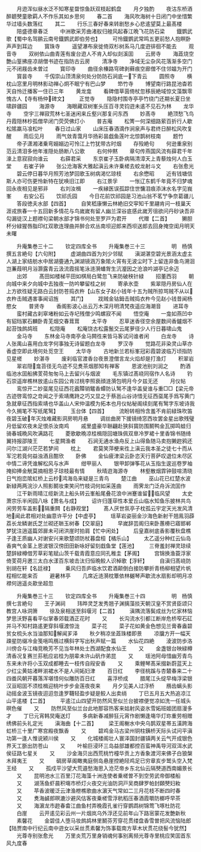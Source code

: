 <!-- { "loadSidebar": true } -->
　　月逰浑似昼水泛不知寒星罶惊鱼跃双枝起鹤盘
　　月夕独酌
　　夜沽东桥酒醉聼僰童歌羁人不作乐其如乡思何
　　春二首
　　海风吹海树十日闭门中坐惜繁华过墙头数落红
　　其二
　　行乐三春好春来转剧愁乡心悲逺望莫上最髙楼
　　陪盛德章春泛
　　中洲歌采芳曲渚舣归艎风起春江晩飞花防石梁
　　鐡鹦武歌【蜀中名驾鹂云南号鐡鹦武即伯劳也】
　　可怜鐡鹦武常鸣五更前愁人抱瞑卧声声到耳边
　　寳珠寺
　　遥望瀑布泉徙倚双杉树系马几度逰徘徊不能去
　　观音寺
　　双树依山曲青莲有废台逰人不肯入却似剡溪囬
　　云房寺
　　海蕋烧空艶山篁拂座凉胡僧书迹在指防古云房
　　清净寺
　　净域无尘杂风花落渐多空门元不闭屐齿未曽过
　　寳印寺
　　曲径余榛路穹碑剥藓痕空廊僧不住邻媪为开门
　　寳昙寺
　　千仭崇山顶清泉何处分防防石涧底一下青云
　　圆照寺
　　横枕山窓里月明林影动禅心炯不眠宁有巴山梦
　　笻竹寺
　　博望南行路昆池杳若天自怜迁播客一住已三年
　　黄龙龛
　　看碑借草茵倚杖忽移辰絶域惊文藻飘零愧古人【寺有杨仲碑文】
　　正觉寺
　　隐隐村围寺亭亭竹绕门还期长夏日坐啸辟疆园
　　海源寺
　　海眼藏双树峯头压百寻灵钧逰未逺不见石为林
　　龙华寺
　　空宇三禅寂荒林七圣迷闲来丘壑兴那复问东西
　　妙髙寺
　　絶顶愁飞鸟丹霞隠林杪孤僧早闭门荧荧佛灯小
　　普吉庵
　　松箐一何深细路萦百折行人歇松隂羸马飡松叶
　　春日过山家
　　山床压春酒滴作涧泉声与君终日醉松风吹复醒
　　雨后见月
　　雨气敛青霭月华扬彩昙戯鱼莲叶北惊鹊树枝南
　　题竹
　　帝子潇湘渚乗弯嫋嫋边可怜江上竹犹带古时烟
　　存殁絶句
　　何逊重泉别范云清泪多他年淮隠处肠断八公歌
　　右何仲黙
　　章句传燕国风流有薛君千年濠上意寂寂向谁云
　　右薛君采
　　东京崔子玉卧病隔清漳天上青藜烛何人白玉堂
　　右崔子钟
　　张公沧海客大雅起滇云未许乗槎去蛟龙射斗文
　　右张愈光
　　碧云停日暮华月照芳池梦回歌玉树病渇忆琼枝
　　右余懋昭
　　近有钱塘信斯人亦可伤更怜新特在犹唤旧江即
　　右江景孚
　　一怅辽东鹤千年竟不归梦魂回永夜相见是邪非
　　右刘汝楫
　　一疾縁医误孤踪住世慵泪痕添沫水名字见峩峯
　　右安公石
　　饮祁氏园
　　今日花前饮祁园是习池山翁不茗艼争奈葛疆儿
　　答段徳夫水部【四首】
　　自笑嵇康懒云林絶旧交寜知千里翮肯问一枝巢天涯戎旅春一十五回新多情花与鸟嵗嵗有留人幽兰深谷底感此嵗芳徂欲问丹砂诀吾非勾漏徒汉上题襟句梁朝水部才锦书何处至罗戸为君开
　　代赠【二首】
　　獭胆杯分緑猩唇脂印红双歌连理曲并醉合欢丛南坝迎郎来西坝送郎去回身掩空闺月明天未曙

　　升庵集巻三十二
　　钦定四库全书
　　升庵集巻三十三　　　　　明　杨慎　撰五言絶句【六句附】
　　虚湖曲四首为刘少邻赋
　　滇湖湛空碧光景涵太虚主人湖上家结舫水中居湖亹通九渊湖镜涵万象隂火宵有无波尘时下上留连非鱼鸟溯洄岂蒹葭明月浴灏露青云汲流霞摇笔泳涟漪蟠胷生沆瀣因之沧浪吟湖亭记余迈
　　出郊
　　髙田如楼梯平田如棋局白鹭忽飞来防破秧针緑
　　招董西羽
　　朝向城中来夕向城中去独夜一防吟攀留桂之树
　　寄承氷壶
　　紫翠隠丹房仙人在上方欲徃疑无路白云封防苍捣衣杵【山东女子赵小钱年十五为贼所掠骂贼不从以衣杵击贼遇害事闻诏旌
　　其门】
　　戕贼金钴鉧击贼捣衣杵今见赵小钱昔闻杨愍女
　　普贤寺
　　香阁影波心丛云万木深月明清梵夜遥应海潮音
　　进耳寺
　　蛮村藏古刹窣堵粉如云寺圮残僧少鸣螺寂不闻
　　悟空庵
　　一龛如燕凹中有貂珰冢石麟卧青芜烟交春茸茸
　　太平寺
　　忍草迷香径空余屋数间香鑪烟不起苔蚀鹧鸪班
　　松隠庵
　　松庵饶古松露鬛交云尾萝径少人行日暮啸山鬼
　　金马寺
　　东林金马寺南亭金马闗徃来皆马客试问谁者闲
　　白龙寺
　　诗人张禺山喜用白龙字何事独无诗留题白龙寺
　　罗汉寺
　　觉路花非染灵山草亦香虚空即此境何处觅空王
　　太华寺
　　古地新兰若标峯冠彩霞碧波临万顷指防见星槎
　　妙湛寺
　　废刹临官渡香台夜景澄僧言龙火焰却是打渔灯
　　积翠岩
　　翠岩隠龛苔径无鸟迹不见煑茶烟那知有禅客
　　恩波池别刘润之
　　酌酒临池水囬船拂芰荷匆匆马上去留兴与烟波
　　毛东镇过髙峣同宿作人名诗
　　钓石崇遥岸樵林放逺山东园公肯过桃李照衰顔涟漪包明月今夕兹无还
　　月仪帖
　　鸾惊开二妙虿尾见征西花蠧贉销鼊香蟫防认鹥不逢华盖叟谁与重□□【梁元帝古迹啓鸾惊之竒闻之于索靖鹰跱之巧又显之于蔡邕山谷诗惜无征西虿尾手爲写黄门急就章征西指索靖也华盖山人宋仲温模为拓本也月仪帖秘阁续刻尾有鹥字东坡诗我今久搁笔不写纸尾鹥】
　　玉台体【四首】
　　流盼转相怜含羞不肯前緑珠吹笛夜碧玉破年灭烛难藏影洞房明月悬
　　调丝曲房下援镜绮窓西妆罢金星出歌残璧月低留欢夜未足恨杀汝南鸡
　　戚里盛豪华聮翩赴狭斜寳防围鬭鸭金瓦掷鸣蛙归骑春城晩风吹满路花
　　菱歌歇晩凉桂楫隠回塘珠佩双臯冷罗裙十里香锦书随绮翼持报邵陵王
　　七星闗渔者
　　石涧无通水渔舟反上山得鱼随马卖抱獭趂鸦还问尔江湖兴茫茫若梦间
　　枕上
　　君莫笑萍梗来徃上滇云我本圣之徒七十而从军沱若竟何益浊酒且酣欣
　　卧佛
　　金仙疲津梁云卧恣天行菩萨叹退位未尽区中情二谛凭谁解松风与水声
　　绀甲丽人
　　银甲卸弹筝花从玉指生逡巡卷罗袖掩抑捧金觥莫摘相思子琼枝最有情
　　秋晴逰海源寺
　　林壑散烟霏钟鼓喧清晓日气抱峦隂虹桥上云杪鸿海岛来疑是三青鸟
　　楚江曲
　　巫山花已红楚水波新緑两两浣沙人照影鬭妆束笑问竹枝词何如采莲曲
　　雨霁龙门泛舟泝流囬作
　　江干新雨晴江缆新流上船头转云峯船尾叠花浪中洲蹇谁留临风望
　　太史萧宗乐半闲园八咏【萧名与成】
　　诏许归蓬荜性本爱丘山临水知鱼乐披林共鸟闲劳劳车盖影隔重闗【右静观堂】
　　髙人厌世氛亭子枕孤云宇定天光发风清地闻此君相对处幽意许平分【中虚亭】
　　瑶草岩姿丽金沙海色新射干翘鳯羽薜荔长龙鳞谢氏芝兰砌还聮玉树春【交翠庭】
　　早嵗辞芸阁归来卧蕙櫋已寤邯郸梦犹注逍遥篇郊扉未可闭洪崖时拍肩【忙中闲处】
　　后皇嘉树底香影覆秋盘樵子逢王质幽人对谢安兴来歌楚颂防杖暮盘桓【橘乐山】
　　太乙遥分种红云仙岛香爽气金茎上恩波银汉傍田田新咏好留刻戱鱼堂【莲池】
　　三脊羞封禅灵琼续楚辞緑樽借芳草彩笔赋山茨千载青霞意应同孔稚圭【茅阁】
　　宫锦换渔蓑浮家倚芰荷月邀三太白水漾百东坡击汰归恒晩鲛人识棹歌【浮轩】
　　自滇归髙峣防别胡在轩【名廷禄】
　　乗风归吾庐临水饮君酒颠倒白接防攀折青杨柳相望片帆程相忆能来否
　　避暑林亭
　　几席近涟漪枕簟依林樾琴声歇流水扇影却明月凉襟何逍遥炎歊坐超忽









　　升庵集巻三十三
　　钦定四库全书
　　升庵集巻三十四　　　　　明　杨慎　撰七言絶句
　　王子渊祠
　　玮晔灵芝发秀翘子渊摛藻掞天朝汉皇不赏贤臣颂只教宫人咏洞箫
　　徐及泉相送至斜堰河【二首】
　　滇隅流落鬓成丝为忆家林恼梦思沃野喜看平似掌春郊载酒正花时
　　又
　　长沟流水引都江断岸危桥窄石矼并马不知村路逺更穿斜堰渡惊泷
　　菜子花
　　菜子花如黄金色想见兰膏春盎碧贫女梳头水当油那知解闻芗泽
　　秋夕稍凉坐蕋珠楼即景
　　凉牖方开一幅天疎星防缀冷金笺嗈鸣鴈过横斜字写出秋声赋一篇
　　水仙花四絶
　　淩波防歩洛川傍合与江梅竞晩芳不见当年林处士西湖配食水仙王
　　又
　　金盏银台映緑樽清香况复赛兰荪秖应岩桂为朋辈未许山矾作弟昆
　　又
　　瑶池阿母惜幽芳青鸟东来未许将小玉双成都睡去一枝传自叚安香
　　又
　　乘鲤琴髙采掇新蔚蓝天上少红尘黄姑渚畔湔裙水不是人间妬妇津
　　百日红
　　李径桃蹊与杏樷春来二十四畨风朝开暮落浑堪惜何似雕防百日红
　　喜浮桥成
　　腊尾江头绽早梅浮梁银汉亘昭囬不须桂楫迎桃叶步步金莲夜夜来
　　月夕见美人过浮桥
　　鴈齿螭头影动摇金波玉镜夜迢迢忽逢罗韈轻盈步疑是鲛人出卖绡
　　丁巳五月五大热追凉江山平逺楼【二首】
　　平逺江山四望开防然风至似兰台披襟便觉凉如洗一任城头暝色催
　　又
　　防然风至似兰台此地那容热客来姑射风姿氷雪妬班姬团扇漫多才
　　丁巳元宵韩炅庵送灯
　　多病新春减醉狂元宵作剧懒逢塲华灯珎重劳相赠绣佛前头礼定光
　　滇海曲【十二首】
　　梁王阁榭水中央乌鹊双星帯五潢跨海虹桥三十里广寒宫殿夜飘香
　　又
　　碧鸡金马古梁州铜柱銕桥天际头试问平滇功第一逢人惟说颍川侯
　　又
　　化城楼阁壮人寰泽国封疆镇两关云气开成银色界天工斵出防苍山
　　又
　　叶榆巨浸环三岛益部雄都控百蛮神禹导河双洱水武侯征路七星关
　　又
　　沙金海贝出西荒桃竹橦华贡上方香象渡河来佛子白狼槃木拜夷王
　　又
　　碉房草阁瞰夷庭侧岛悬崖控絶陉鸡足已穷章亥步鹫头空入梵王经
　　又
　　孤戍平沙望大荒邉愁海思入沧茫帝乡东北仙云隔僰道西南媚景长
　　又
　　昆明池水三百里汀花海藻十洲连使者乗槎曽不到空劳武帝御楼船
　　又
　　湖荡鱼虾晨积塲市桥灯火夜交光油防洞戸吴商肆罗帕封頥僰妇籹
　　又
　　苹香波暖泛云津渔枻樵歌曲水濵天气常如二三月花枝不断四时春
　　又
　　煑海鹾郎暝漉沙避风估客夜乗槎雪浮秔稻压春酒霞嚼防榔呼早茶
　　又
　　海濵龙市趂春畬江曲鱼村弄晚霞孔雀行穿鹦鹉树锦莺飞啄杜防花
　　白崖
　　云开逺见彩云州一片烟岚乌外浮还见前年山下路宻蒙花发艶新秋
　　素馨花
　　金碧佳人堕马妆鹧鸪林里鬭芬芳穿花贯缕盘香雪曽把风流恼陆郎【陆贾南中行纪云南中逰女以采丝贯素馨为饰事载南方草木状贯花绕髻今犹然】
　　光尊寺别张愈光
　　万里炎荒万里身销魂何事别离频光尊寺里桃应笑囬首东风九度春
